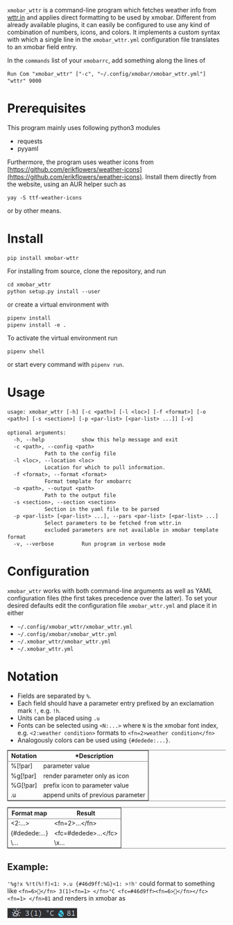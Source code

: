 `xmobar_wttr` is a command-line program which fetches weather info
from [wttr.in](https://wttr.in) and applies direct formatting to be used by xmobar.
Different from already available plugins, it can easily be configured
to use any kind of combination of numbers, icons, and colors.  It
implements a custom syntax with which a single line in the
`xmobar_wttr.yml` configuration file translates to an xmobar field entry.

In the `commands` list of your `xmobarrc`, add something along the lines
of

    Run Com "xmobar_wttr" ["-c", "~/.config/xmobar/xmobar_wttr.yml"] "wttr" 9000


# Prerequisites

This program mainly uses following python3 modules

-   requests
-   pyyaml

Furthermore, the program uses weather icons from
[https://github.com/erikflowers/weather-icons](https://github.com/erikflowers/weather-icons).  Install them
directly from the website, using an AUR helper such as

    yay -S ttf-weather-icons

or by other means.


# Install

    pip install xmobar-wttr

For installing from source, clone the repository, and run

    cd xmobar_wttr
    python setup.py install --user

or create a virtual environment with

    pipenv install
    pipenv install -e .

To activate the virtual environment run

    pipenv shell

or start every command with `pipenv run`.


# Usage

    usage: xmobar_wttr [-h] [-c <path>] [-l <loc>] [-f <format>] [-o <path>] [-s <section>] [-p <par-list> [<par-list> ...]] [-v]
    
    optional arguments:
      -h, --help            show this help message and exit
      -c <path>, --config <path>
    			Path to the config file
      -l <loc>, --location <loc>
    			Location for which to pull information.
      -f <format>, --format <format>
    			Format template for xmobarrc
      -o <path>, --output <path>
    			Path to the output file
      -s <section>, --section <section>
    			Section in the yaml file to be parsed
      -p <par-list> [<par-list> ...], --pars <par-list> [<par-list> ...]
    			Select parameters to be fetched from wttr.in
    			excluded parameters are not available in xmobar template format
      -v, --verbose         Run program in verbose mode


# Configuration

`xmobar_wttr` works with both command-line arguments as well as YAML
configuration files (the first takes precedence over the latter).  To
set your desired defaults edit the configuration file
`xmobar_wttr.yml` and place it in either 

-   `~/.config/xmobar_wttr/xmobar_wttr.yml`
-   `~/.config/xmobar/xmobar_wttr.yml`
-   `~/.xmobar_wttr/xmobar_wttr.yml`
-   `~/.xmobar_wttr.yml`


# Notation

-   Fields are separated by `%`.
-   Each field should have a parameter entry prefixed by an exclamation
    mark `!`, e.g. `!h`.
-   Units can be placed using `.u`
-   Fonts can be selected using `<N:...>` where `N` is the xmobar font
    index, e.g. `<2:weather condition>` formats to `<fn=2>weather
      condition</fn>`
-   Analogously colors can be used using `{#dedede:...}`.

<table border="2" cellspacing="0" cellpadding="6" rules="groups" frame="hsides">


<colgroup>
<col  class="org-left" />

<col  class="org-left" />
</colgroup>
<thead>
<tr>
<th scope="col" class="org-left">Notation</th>
<th scope="col" class="org-left">*Description</th>
</tr>
</thead>

<tbody>
<tr>
<td class="org-left">%[!par]</td>
<td class="org-left">parameter value</td>
</tr>


<tr>
<td class="org-left">%g[!par]</td>
<td class="org-left">render parameter only as icon</td>
</tr>


<tr>
<td class="org-left">%G[!par]</td>
<td class="org-left">prefix icon to parameter value</td>
</tr>


<tr>
<td class="org-left">.u</td>
<td class="org-left">append units of previous parameter</td>
</tr>
</tbody>
</table>

<table border="2" cellspacing="0" cellpadding="6" rules="groups" frame="hsides">


<colgroup>
<col  class="org-left" />

<col  class="org-left" />
</colgroup>
<thead>
<tr>
<th scope="col" class="org-left">Format map</th>
<th scope="col" class="org-left">Result</th>
</tr>
</thead>

<tbody>
<tr>
<td class="org-left">&lt;2:&#x2026;&gt;</td>
<td class="org-left">&lt;fn=2&gt;&#x2026;&lt;/fn&gt;</td>
</tr>


<tr>
<td class="org-left">{#dedede:&#x2026;}</td>
<td class="org-left">&lt;fc=#dedede&gt;&#x2026;&lt;/fc&gt;</td>
</tr>


<tr>
<td class="org-left">\&#x2026;</td>
<td class="org-left">\x&#x2026;</td>
</tr>
</tbody>
</table>


## Example:

`'%g!x %!t(%!f)<1: >.u {#46d9ff:%G}<1: >!h'`
could format to something like
`<fn=6></fn> 3(1)<fn=1> </fn>°C <fc=#46d9ff><fn=6></fn></fc><fn=1> </fn>81`
and renders in xmobar as

![img](./imgs/screenshot_example.png)

